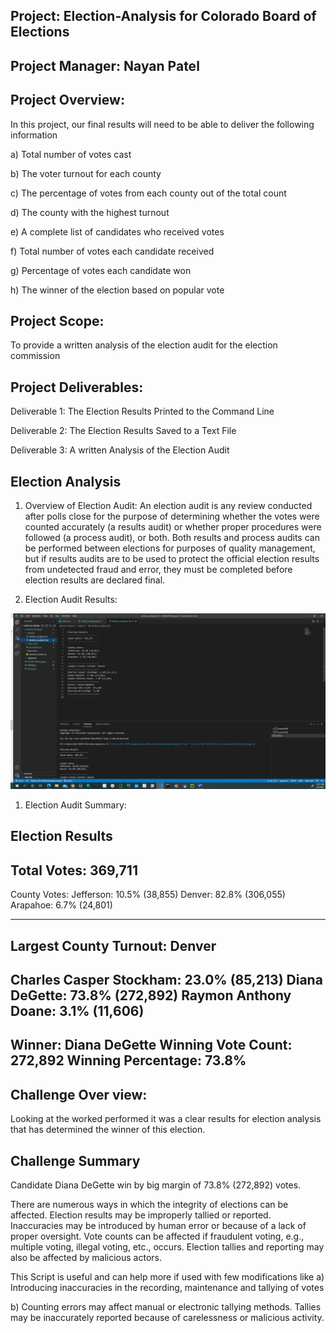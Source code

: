 ## Project: Election-Analysis for Colorado Board of Elections
## Project Manager: Nayan Patel
## Project Overview:

In this project, our final results will need to be able to deliver the following information 

a) Total number of votes cast

b) The voter turnout for each county

c) The percentage of votes from each county out of the total count

d) The county with the highest turnout

e) A complete list of candidates who received votes

f) Total number of votes each candidate received

g) Percentage of votes each candidate won

h) The winner of the election based on popular vote


## Project Scope:
To provide a written analysis of the election audit for the election commission

## Project Deliverables:

Deliverable 1: The Election Results Printed to the Command Line

Deliverable 2: The Election Results Saved to a Text File

Deliverable 3: A written Analysis of the Election Audit

## Election Analysis

1. Overview of Election Audit:
An election audit is any review conducted after polls close for the purpose of determining whether the votes were counted accurately (a results audit) or whether proper procedures were followed (a process audit), or both.
Both results and process audits can be performed between elections for purposes of quality management, but if results audits are to be used to protect the official election results from undetected fraud and error, they must be completed before election results are declared final.

2. Election Audit Results:

![Audit_Results](Audit_Results.png)

1. Election Audit Summary:

Election Results
-------------------------
Total Votes: 369,711
-------------------------

County Votes:
Jefferson: 10.5% (38,855)
Denver: 82.8% (306,055)
Arapahoe: 6.7% (24,801)

-------------------------
Largest County Turnout: Denver
-------------------------
Charles Casper Stockham: 23.0% (85,213)
Diana DeGette: 73.8% (272,892)
Raymon Anthony Doane: 3.1% (11,606)
-------------------------
Winner: Diana DeGette
Winning Vote Count: 272,892
Winning Percentage: 73.8%
-------------------------

## Challenge Over view:
Looking at the worked performed it was a clear results for election analysis that has determined the winner of this election.

## Challenge Summary
Candidate Diana DeGette win by big margin of 73.8% (272,892) votes.

There are numerous ways in which the integrity of elections can be affected. Election results may be improperly tallied or reported. Inaccuracies may be introduced by human error or because of a lack of proper oversight. Vote counts can be affected if fraudulent voting, e.g., multiple voting, illegal voting, etc., occurs. Election tallies and reporting may also be affected by malicious actors.

This Script is useful and can help more if used with few modifications like
a) Introducing inaccuracies in the recording, maintenance and tallying of votes

b) Counting errors may affect manual or electronic tallying methods. Tallies may be inaccurately reported because of carelessness or malicious activity.
